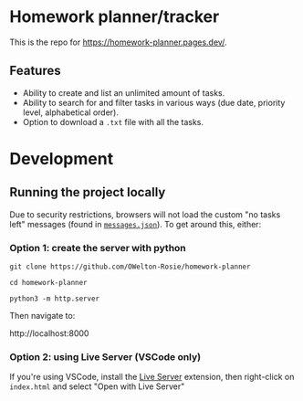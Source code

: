 # Homework planner/tracker 
This is the repo for <a href="https://homework-planner.pages.dev">https://homework-planner.pages.dev/</a>.

## Features
- Ability to create and list an unlimited amount of tasks.
- Ability to search for and filter tasks in various ways (due date, priority level, alphabetical order).
- Option to download a `.txt` file with all the tasks.

# Development
## Running the project locally
Due to security restrictions, browsers will not load the custom "no tasks left" messages (found in [`messages.json`](https://github.com/OWelton-Rosie/homework-planner/blob/main/src/messages.json)). To get around this, either:

### Option 1: create the server with python
```
git clone https://github.com/OWelton-Rosie/homework-planner
```
```
cd homework-planner
```
```
python3 -m http.server
```
Then navigate to: 

http://localhost:8000

### Option 2: using Live Server (VSCode only)

If you're using VSCode, install the [Live Server](https://marketplace.visualstudio.com/items?itemName=ritwickdey.LiveServer) extension, then right-click on `index.html` and select "Open with Live Server"




